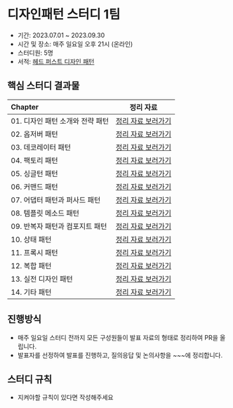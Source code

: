 # 디자인패턴 스터디 1팀

- 기간: 2023.07.01 ~ 2023.09.30
- 시간 및 장소: 매주 일요일 오후 21시 (온라인)
- 스터디원: 5명
- 서적: [헤드 퍼스트 디자인 패턴](https://www.aladin.co.kr/shop/wproduct.aspx?ItemId=290892473)

## 핵심 스터디 결과물

| Chapter       | 정리 자료 
:--------------|:-----:
| 01. 디자인 패턴 소개와 전략 패턴|[정리 자료 보러가기](https://github.com/Learning-Is-Vital-In-Development/23-10-DesignPatterns/tree/main/ch01)
| 02. 옵저버 패턴  |[정리 자료 보러가기](https://github.com/Learning-Is-Vital-In-Development/23-10-DesignPatterns/tree/main/ch02)
| 03. 데코레이터 패턴       |[정리 자료 보러가기](https://github.com/Learning-Is-Vital-In-Development/23-10-DesignPatterns/tree/main/ch03)
| 04. 팩토리 패턴 |[정리 자료 보러가기](https://github.com/Learning-Is-Vital-In-Development/23-10-DesignPatterns/tree/main/ch04)
| 05. 싱글턴 패턴      |[정리 자료 보러가기](https://github.com/Learning-Is-Vital-In-Development/23-10-DesignPatterns/tree/main/ch05)
| 06. 커맨드 패턴      |[정리 자료 보러가기](https://github.com/Learning-Is-Vital-In-Development/23-10-DesignPatterns/tree/main/ch06)
| 07. 어댑터 패턴과 퍼사드 패턴  |[정리 자료 보러가기](https://github.com/Learning-Is-Vital-In-Development/23-10-DesignPatterns/tree/main/ch07)
| 08. 템플릿 메소드 패턴      |[정리 자료 보러가기](https://github.com/Learning-Is-Vital-In-Development/23-10-DesignPatterns/tree/main/ch08)
| 09. 반복자 패턴과 컴포지트 패턴 |[정리 자료 보러가기](https://github.com/Learning-Is-Vital-In-Development/23-10-DesignPatterns/tree/main/ch09)
| 10. 상태 패턴      |[정리 자료 보러가기](https://github.com/Learning-Is-Vital-In-Development/23-10-DesignPatterns/tree/main/ch10)
| 11. 프록시 패턴      |[정리 자료 보러가기](https://github.com/Learning-Is-Vital-In-Development/23-10-DesignPatterns/tree/main/ch11)
| 12. 복합 패턴      |[정리 자료 보러가기](https://github.com/Learning-Is-Vital-In-Development/23-10-DesignPatterns/tree/main/ch12)
| 13. 실전 디자인 패턴      |[정리 자료 보러가기](https://github.com/Learning-Is-Vital-In-Development/23-10-DesignPatterns/tree/main/ch13)
| 14. 기타 패턴      |[정리 자료 보러가기](https://github.com/Learning-Is-Vital-In-Development/23-10-DesignPatterns/tree/main/ch14)


## 진행방식

- 매주 일요일 스터디 전까지 모든 구성원들이 발표 자료의 형태로 정리하여 PR을 올립니다.
- 발표자를 선정하여 발표를 진행하고, 질의응답 및 논의사항을 ~~~에 정리합니다.

## 스터디 규칙

- 지켜야할 규칙이 있다면 작성해주세요
